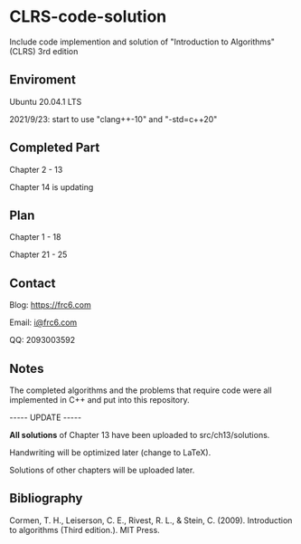 # CLRS-code-solution

Include code implemention and solution of "Introduction to Algorithms" (CLRS) 3rd edition

## Enviroment

Ubuntu 20.04.1 LTS

2021/9/23: start to use "clang++-10" and "-std=c++20" 

## Completed Part

Chapter 2 - 13

Chapter 14 is updating

## Plan

Chapter 1 - 18

Chapter 21 - 25

## Contact

Blog: https://frc6.com

Email: i@frc6.com

QQ: 2093003592

## Notes

The completed algorithms and the problems that require code were all implemented in C++ and put into this repository.

----- UPDATE -----

**All solutions** of Chapter 13 have been uploaded to src/ch13/solutions.

Handwriting will be optimized later (change to LaTeX).

Solutions of other chapters will be uploaded later.

## Bibliography

Cormen, T. H., Leiserson, C. E., Rivest, R. L., & Stein, C. (2009). Introduction to algorithms  (Third edition.). MIT Press.
